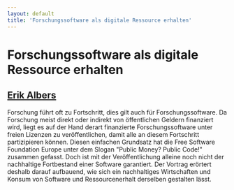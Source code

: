 ```yaml
---
layout: default
title: 'Forschungssoftware als digitale Ressource erhalten'
---
```


# Forschungssoftware als digitale Ressource erhalten

## [Erik Albers](../../speaker/DUBU7T/)

Forschung führt oft zu Fortschritt, dies gilt auch für Forschungssoftware. Da Forschung meist direkt oder indirekt von öffentlichen Geldern finanziert wird, liegt es auf der Hand derart finanzierte Forschungssoftware unter freien Lizenzen zu veröffentlichen, damit alle an diesem Fortschritt partizipieren können. Diesen einfachen Grundsatz hat die Free Software Foundation Europe unter dem Slogan "Public Money? Public Code!" zusammen gefasst.  Doch ist mit der Veröffentlichung alleine noch nicht der nachhaltige Fortbestand einer Software garantiert. Der Vortrag erörtert deshalb darauf aufbauend, wie sich ein nachhaltiges Wirtschaften und Konsum von Software und Ressourcenerhalt derselben gestalten lässt.